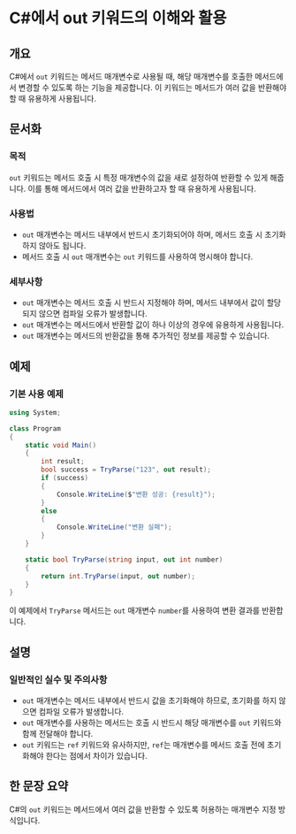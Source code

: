 <!--
Meta Description: # C#에서 out 키워드의 이해와 활용 ## 개요 C#에서 `out` 키워드는 메서드 매개변수로 사용될 때, 해당 매개변수를 호출한 메서드에서 변경할 수 있도록 하는 기능을 제공합니다. 이 키워드는 메서드가 여러 값을 반환해야 할 때 유용하게 사용됩니다. ## 문서화...
Meta Keywords: out, 메서드, 매개변수는, 키워드는, 매개변수를
-->

# C#에서 out 키워드의 이해와 활용

## 개요
C#에서 `out` 키워드는 메서드 매개변수로 사용될 때, 해당 매개변수를 호출한 메서드에서 변경할 수 있도록 하는 기능을 제공합니다. 이 키워드는 메서드가 여러 값을 반환해야 할 때 유용하게 사용됩니다.

## 문서화
### 목적
`out` 키워드는 메서드 호출 시 특정 매개변수의 값을 새로 설정하여 반환할 수 있게 해줍니다. 이를 통해 메서드에서 여러 값을 반환하고자 할 때 유용하게 사용됩니다.

### 사용법
- `out` 매개변수는 메서드 내부에서 반드시 초기화되어야 하며, 메서드 호출 시 초기화하지 않아도 됩니다.
- 메서드 호출 시 `out` 매개변수는 `out` 키워드를 사용하여 명시해야 합니다.

### 세부사항
- `out` 매개변수는 메서드 호출 시 반드시 지정해야 하며, 메서드 내부에서 값이 할당되지 않으면 컴파일 오류가 발생합니다.
- `out` 매개변수는 메서드에서 반환할 값이 하나 이상의 경우에 유용하게 사용됩니다.
- `out` 매개변수는 메서드의 반환값을 통해 추가적인 정보를 제공할 수 있습니다.

## 예제
### 기본 사용 예제

```csharp
using System;

class Program
{
    static void Main()
    {
        int result;
        bool success = TryParse("123", out result);
        if (success)
        {
            Console.WriteLine($"변환 성공: {result}");
        }
        else
        {
            Console.WriteLine("변환 실패");
        }
    }

    static bool TryParse(string input, out int number)
    {
        return int.TryParse(input, out number);
    }
}
```

이 예제에서 `TryParse` 메서드는 `out` 매개변수 `number`를 사용하여 변환 결과를 반환합니다.

## 설명
### 일반적인 실수 및 주의사항
- `out` 매개변수는 메서드 내부에서 반드시 값을 초기화해야 하므로, 초기화를 하지 않으면 컴파일 오류가 발생합니다.
- `out` 매개변수를 사용하는 메서드는 호출 시 반드시 해당 매개변수를 `out` 키워드와 함께 전달해야 합니다.
- `out` 키워드는 `ref` 키워드와 유사하지만, `ref`는 매개변수를 메서드 호출 전에 초기화해야 한다는 점에서 차이가 있습니다.

## 한 문장 요약
C#의 `out` 키워드는 메서드에서 여러 값을 반환할 수 있도록 허용하는 매개변수 지정 방식입니다.